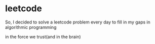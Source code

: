 # leetcode

So, I decided to solve a leetcode problem every day to fill in my gaps in algorithmic programming

in the force we trust(and in the brain)
